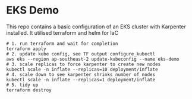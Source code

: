 # EKS Demo

This repo contains a basic configuration of an EKS cluster with Karpenter installed. It utilised terraform and helm for IaC

```shell
# 1. run terraform and wait for completion
terraform apply
# 2. update kube config, see TF output configure_kubectl
aws eks --region ap-southeast-2 update-kubeconfig --name eks-demo
# 3. scale replicas to force karpenter to create new nodes
kubectl scale -n inflate --replicas=10 deployment/inflate
# 4. scale down to see karpenter shrinks number of nodes
kubectl scale -n inflate --replicas=1 deployment/inflate
# 5. tidy up
terraform destroy

```

